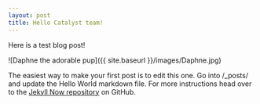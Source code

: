 ```yaml
---
layout: post
title: Hello Catalyst team!
---
```


Here is a test blog post!

![Daphne the adorable pup]({{ site.baseurl }}/images/Daphne.jpg)

The easiest way to make your first post is to edit this one. Go into /_posts/ and update the Hello World markdown file. For more instructions head over to the [Jekyll Now repository](https://github.com/barryclark/jekyll-now) on GitHub.
